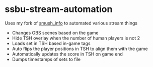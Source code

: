 # ssbu-stream-automation

Uses my fork of [smush_info](https://github.com/sticks-stuff/smush_info) to automated various stream things

- Changes OBS scenes based on the game
- Hide TSH overlay when the number of human players is not 2
- Loads set in TSH based in-game tags
- Auto flips the player positions in TSH to align them with the game
- Automatically updates the score in TSH on game end
- Dumps timestamps of sets to file
